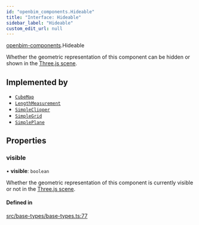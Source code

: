 ```yaml
---
id: "openbim_components.Hideable"
title: "Interface: Hideable"
sidebar_label: "Hideable"
custom_edit_url: null
---
```


[openbim-components](../modules/openbim_components.md).Hideable

Whether the geometric representation of this component can be
hidden or shown in the
[Three.js scene](https://threejs.org/docs/#api/en/scenes/Scene).

## Implemented by

- [`CubeMap`](../classes/openbim_components.CubeMap.md)
- [`LengthMeasurement`](../classes/openbim_components.LengthMeasurement.md)
- [`SimpleClipper`](../classes/openbim_components.SimpleClipper.md)
- [`SimpleGrid`](../classes/openbim_components.SimpleGrid.md)
- [`SimplePlane`](../classes/openbim_components.SimplePlane.md)

## Properties

### visible

• **visible**: `boolean`

Whether the geometric representation of this component is
currently visible or not in the
[Three.js scene](https://threejs.org/docs/#api/en/scenes/Scene).

#### Defined in

[src/base-types/base-types.ts:77](https://github.com/ThatOpen/engine_components/blob/444e81a/src/base-types/base-types.ts#L77)
